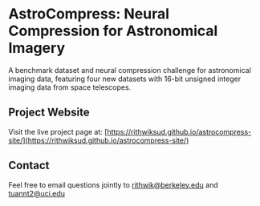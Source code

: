 # AstroCompress: Neural Compression for Astronomical Imagery

A benchmark dataset and neural compression challenge for astronomical imaging data, featuring four new datasets with 16-bit unsigned integer imaging data from space telescopes.

## Project Website

Visit the live project page at: [https://rithwiksud.github.io/astrocompress-site/](https://rithwiksud.github.io/astrocompress-site/)

## Contact

Feel free to email questions jointly to rithwik@berkeley.edu and tuannt2@uci.edu